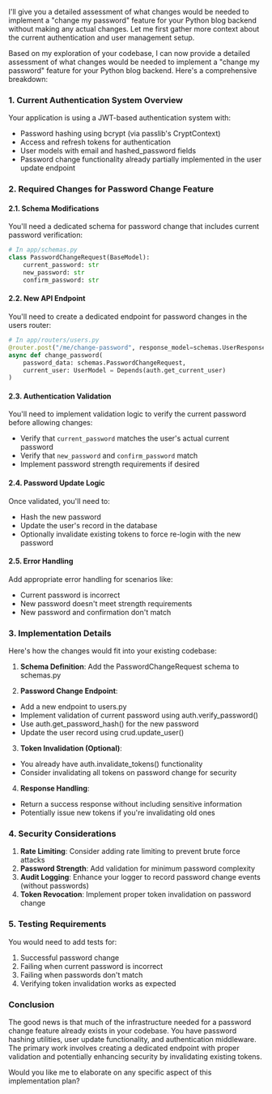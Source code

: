 I'll give you a detailed assessment of what changes would be needed to implement a "change my password" feature for your Python blog backend without making any actual changes. Let me first gather more context about the current authentication and user management setup.

Based on my exploration of your codebase, I can now provide a detailed assessment of what changes would be needed to implement a "change my password" feature for your Python blog backend. Here's a comprehensive breakdown:

### 1. Current Authentication System Overview
Your application is using a JWT-based authentication system with:
- Password hashing using bcrypt (via passlib's CryptContext)
- Access and refresh tokens for authentication
- User models with email and hashed_password fields
- Password change functionality already partially implemented in the user update endpoint

### 2. Required Changes for Password Change Feature

#### 2.1. Schema Modifications
You'll need a dedicated schema for password change that includes current password verification:
```python
# In app/schemas.py
class PasswordChangeRequest(BaseModel):
    current_password: str
    new_password: str
    confirm_password: str
```

#### 2.2. New API Endpoint
You'll need to create a dedicated endpoint for password changes in the users router:
```python
# In app/routers/users.py
@router.post("/me/change-password", response_model=schemas.UserResponse)
async def change_password(
    password_data: schemas.PasswordChangeRequest,
    current_user: UserModel = Depends(auth.get_current_user)
)
```

#### 2.3. Authentication Validation
You'll need to implement validation logic to verify the current password before allowing changes:

- Verify that `current_password` matches the user's actual current password
- Verify that `new_password` and `confirm_password` match
- Implement password strength requirements if desired

#### 2.4. Password Update Logic
Once validated, you'll need to:
- Hash the new password
- Update the user's record in the database
- Optionally invalidate existing tokens to force re-login with the new password

#### 2.5. Error Handling
Add appropriate error handling for scenarios like:
- Current password is incorrect
- New password doesn't meet strength requirements
- New password and confirmation don't match

### 3. Implementation Details
Here's how the changes would fit into your existing codebase:
1. **Schema Definition**: Add the PasswordChangeRequest schema to schemas.py

2. **Password Change Endpoint**:
- Add a new endpoint to users.py
- Implement validation of current password using auth.verify_password()
- Use auth.get_password_hash() for the new password
- Update the user record using crud.update_user()

3. **Token Invalidation (Optional)**:
- You already have auth.invalidate_tokens() functionality
- Consider invalidating all tokens on password change for security

4. **Response Handling**:
- Return a success response without including sensitive information
- Potentially issue new tokens if you're invalidating old ones

### 4. Security Considerations
1. **Rate Limiting**: Consider adding rate limiting to prevent brute force attacks
2. **Password Strength**: Add validation for minimum password complexity
3. **Audit Logging**: Enhance your logger to record password change events (without passwords)
4. **Token Revocation**: Implement proper token invalidation on password change

### 5. Testing Requirements
You would need to add tests for:
1. Successful password change
2. Failing when current password is incorrect
3. Failing when passwords don't match
4. Verifying token invalidation works as expected

### Conclusion
The good news is that much of the infrastructure needed for a password change feature already exists in your codebase. You have password hashing utilities, user update functionality, and authentication middleware. The primary work involves creating a dedicated endpoint with proper validation and potentially enhancing security by invalidating existing tokens.

Would you like me to elaborate on any specific aspect of this implementation plan?